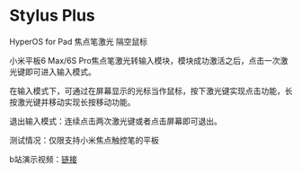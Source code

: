 # Stylus Plus

HyperOS for Pad 焦点笔激光 隔空鼠标

小米平板6 Max/6S Pro焦点笔激光转输入模块，模块成功激活之后，点击一次激光键即可进入输入模式。

在输入模式下，可通过在屏幕显示的光标当作鼠标，按下激光键实现点击功能，长按激光键并移动实现长按移动功能。

退出输入模式：连续点击两次激光键或者点击屏幕即可退出。

测试情况：仅限支持小米焦点触控笔的平板


b站演示视频：[链接](https://www.bilibili.com/video/BV1uT421C7kE/)